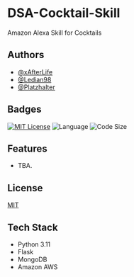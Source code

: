 # DSA-Cocktail-Skill

Amazon Alexa Skill for Cocktails


## Authors

- [@xAfterLife](https://www.github.com/xAfterLife)
- [@Ledian98](https://www.github.com/Ledian98)
- [@Platzhalter](https://www.github.com/Platzhalter)


## Badges

[![MIT License](https://img.shields.io/badge/License-MIT-green.svg)](https://choosealicense.com/licenses/mit/) ![Language](https://img.shields.io/github/languages/top/xAfterLife/DSA-Cocktail-Skill) ![Code Size](https://img.shields.io/github/languages/code-size/xAfterLife/DSA-Cocktail-Skill)


## Features

- TBA.

    
## License

[MIT](https://choosealicense.com/licenses/mit/)


## Tech Stack

* Python 3.11
* Flask
* MongoDB
* Amazon AWS
